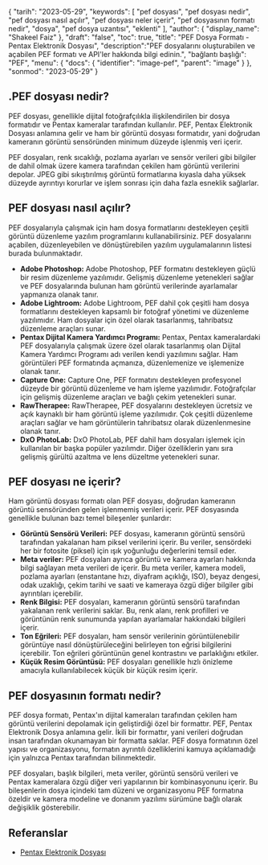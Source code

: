 {
"tarih": "2023-05-29",
  "keywords": [
"pef dosyası",
"pef dosyası nedir",
"pef dosyası nasıl açılır",
"pef dosyası neler içerir",
"pef dosyasının formatı nedir",
"dosya",
"pef dosya uzantısı",
"eklenti"
],
  "author": {
"display_name": "Shakeel Faiz"
},
"draft": "false",
"toc": true,
"title": "PEF Dosya Formatı - Pentax Elektronik Dosyası",
  "description":"PEF dosyalarını oluşturabilen ve açabilen PEF formatı ve API'ler hakkında bilgi edinin.",
"bağlantı başlığı": "PEF",
  "menu": {
    "docs": {
      "identifier": "image-pef",
      "parent": "image"
}
},
"sonmod": "2023-05-29"
}

## .PEF dosyası nedir?

PEF dosyası, genellikle dijital fotoğrafçılıkla ilişkilendirilen bir dosya formatıdır ve Pentax kameralar tarafından kullanılır. PEF, Pentax Elektronik Dosyası anlamına gelir ve ham bir görüntü dosyası formatıdır, yani doğrudan kameranın görüntü sensöründen minimum düzeyde işlenmiş veri içerir.

PEF dosyaları, renk sıcaklığı, pozlama ayarları ve sensör verileri gibi bilgiler de dahil olmak üzere kamera tarafından çekilen ham görüntü verilerini depolar. JPEG gibi sıkıştırılmış görüntü formatlarına kıyasla daha yüksek düzeyde ayrıntıyı korurlar ve işlem sonrası için daha fazla esneklik sağlarlar.

## PEF dosyası nasıl açılır?

PEF dosyalarıyla çalışmak için ham dosya formatlarını destekleyen çeşitli görüntü düzenleme yazılım programlarını kullanabilirsiniz. PEF dosyalarını açabilen, düzenleyebilen ve dönüştürebilen yazılım uygulamalarının listesi burada bulunmaktadır.

- **Adobe Photoshop:** Adobe Photoshop, PEF formatını destekleyen güçlü bir resim düzenleme yazılımıdır. Gelişmiş düzenleme yetenekleri sağlar ve PEF dosyalarında bulunan ham görüntü verilerinde ayarlamalar yapmanıza olanak tanır.
- **Adobe Lightroom:** Adobe Lightroom, PEF dahil çok çeşitli ham dosya formatlarını destekleyen kapsamlı bir fotoğraf yönetimi ve düzenleme yazılımıdır. Ham dosyalar için özel olarak tasarlanmış, tahribatsız düzenleme araçları sunar.
- **Pentax Dijital Kamera Yardımcı Programı:** Pentax, Pentax kameralardaki PEF dosyalarıyla çalışmak üzere özel olarak tasarlanmış olan Dijital Kamera Yardımcı Programı adı verilen kendi yazılımını sağlar. Ham görüntüleri PEF formatında açmanıza, düzenlemenize ve işlemenize olanak tanır.
- **Capture One:** Capture One, PEF formatını destekleyen profesyonel düzeyde bir görüntü düzenleme ve ham işleme yazılımıdır. Fotoğrafçılar için gelişmiş düzenleme araçları ve bağlı çekim yetenekleri sunar.
- **RawTherapee:** RawTherapee, PEF dosyalarını destekleyen ücretsiz ve açık kaynaklı bir ham görüntü işleme yazılımıdır. Çok çeşitli düzenleme araçları sağlar ve ham görüntülerin tahribatsız olarak düzenlenmesine olanak tanır.
- **DxO PhotoLab:** DxO PhotoLab, PEF dahil ham dosyaları işlemek için kullanılan bir başka popüler yazılımdır. Diğer özelliklerin yanı sıra gelişmiş gürültü azaltma ve lens düzeltme yetenekleri sunar.

## PEF dosyası ne içerir?

Ham görüntü dosyası formatı olan PEF dosyası, doğrudan kameranın görüntü sensöründen gelen işlenmemiş verileri içerir. PEF dosyasında genellikle bulunan bazı temel bileşenler şunlardır:

- **Görüntü Sensörü Verileri:** PEF dosyası, kameranın görüntü sensörü tarafından yakalanan ham piksel verilerini içerir. Bu veriler, sensördeki her bir fotosite (piksel) için ışık yoğunluğu değerlerini temsil eder.
- **Meta veriler:** PEF dosyaları ayrıca görüntü ve kamera ayarları hakkında bilgi sağlayan meta verileri de içerir. Bu meta veriler, kamera modeli, pozlama ayarları (enstantane hızı, diyafram açıklığı, ISO), beyaz dengesi, odak uzaklığı, çekim tarihi ve saati ve kameraya özgü diğer bilgiler gibi ayrıntıları içerebilir.
- **Renk Bilgisi:** PEF dosyaları, kameranın görüntü sensörü tarafından yakalanan renk verilerini saklar. Bu, renk alanı, renk profilleri ve görüntünün renk sunumunda yapılan ayarlamalar hakkındaki bilgileri içerir.
- **Ton Eğrileri:** PEF dosyaları, ham sensör verilerinin görüntülenebilir görüntüye nasıl dönüştürüleceğini belirleyen ton eğrisi bilgilerini içerebilir. Ton eğrileri görüntünün genel kontrastını ve parlaklığını etkiler.
- **Küçük Resim Görüntüsü:** PEF dosyaları genellikle hızlı önizleme amacıyla kullanılabilecek küçük bir küçük resim içerir.

## PEF dosyasının formatı nedir?

PEF dosya formatı, Pentax'ın dijital kameraları tarafından çekilen ham görüntü verilerini depolamak için geliştirdiği özel bir formattır. PEF, Pentax Elektronik Dosya anlamına gelir. İkili bir formattır, yani verileri doğrudan insan tarafından okunamayan bir formatta saklar. PEF dosya formatının özel yapısı ve organizasyonu, formatın ayrıntılı özelliklerini kamuya açıklamadığı için yalnızca Pentax tarafından bilinmektedir.

PEF dosyaları, başlık bilgileri, meta veriler, görüntü sensörü verileri ve Pentax kameralara özgü diğer veri yapılarının bir kombinasyonunu içerir. Bu bileşenlerin dosya içindeki tam düzeni ve organizasyonu PEF formatına özeldir ve kamera modeline ve donanım yazılımı sürümüne bağlı olarak değişiklik gösterebilir.

## Referanslar
* [Pentax Elektronik Dosyası](https://www.wikidata.org/wiki/Q3964876)


